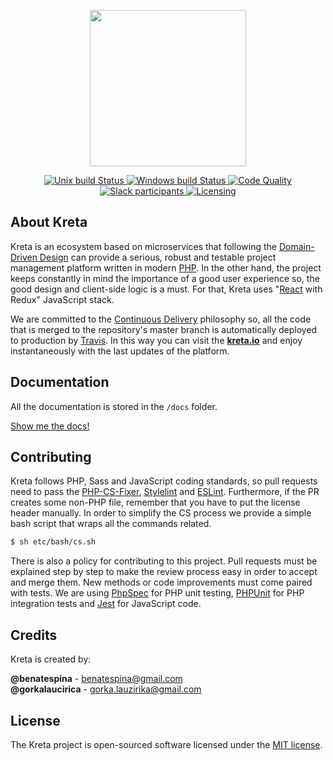 <p align="center">
    <a href="https://kreta.io" target="_blank">
        <img width="250px" src="https://rawgithub.com/kreta/kreta/master/docs/_svg/logo.svg">
    </a>
</p>

<p align="center">
    <a href="https://travis-ci.org/kreta/Kreta">
        <img src="https://travis-ci.org/kreta/Kreta.svg?branch=master" alt="Unix build Status">
    </a>
    <a href="https://ci.appveyor.com/project/benatespina/kreta">
        <img src="https://ci.appveyor.com/api/projects/status/i12wv7afbg23xkjb/branch/master?svg=true" alt="Windows build Status">
    </a>
    <a href="https://scrutinizer-ci.com/g/kreta/Kreta/?branch=master">
        <img src="https://scrutinizer-ci.com/g/kreta/Kreta/badges/quality-score.png?b=master" alt="Code Quality">
    </a>
    <a href="https://slackin-bcixopxwkb.now.sh">
        <img src="https://slackin-bcixopxwkb.now.sh/badge.svg" alt="Slack participants">
    </a>
    <a href="https://github.com/kreta/kreta/blob/master/LICENSE">
        <img src="https://poser.pugx.org/kreta/kreta/license.svg" alt="Licensing">
    </a>
</p>

## About Kreta
Kreta is an ecosystem based on microservices that following the [Domain-Driven Design][1] can provide a serious,
robust and testable project management platform written in modern [PHP][2]. In the other hand, the project keeps
constantly in mind the importance of a good user experience so, the good design and client-side logic is a must. For
that, Kreta uses "[React][3] with Redux" JavaScript stack.

We are committed to the [Continuous Delivery][10] philosophy so, all the code that is merged to the repository's
master branch is automatically deployed to production by [Travis](https://travis-ci.org/kreta/Kreta).
In this way you can visit the **[kreta.io][11]** and enjoy instantaneously with the last updates of the platform.

## Documentation
All the documentation is stored in the `/docs` folder.

[Show me the docs!](docs/index.md)

## Contributing
Kreta follows PHP, Sass and JavaScript coding standards, so pull requests need to pass the [PHP-CS-Fixer][5],
[Stylelint][6] and [ESLint][7]. Furthermore, if the PR creates some non-PHP file, remember that you have to put the
license header manually. In order to simplify the CS process we provide a simple bash script that wraps all the
commands related.
```bash
$ sh etc/bash/cs.sh
```

There is also a policy for contributing to this project. Pull requests must be explained step by step to make the
review process easy in order to accept and merge them. New methods or code improvements must come paired with
tests. We are using [PhpSpec][8] for PHP unit testing, [PHPUnit][12] for PHP integration tests and [Jest][9] for
JavaScript code.

## Credits
Kreta is created by:
>
**@benatespina** - [benatespina@gmail.com](mailto:benatespina@gmail.com)<br>
**@gorkalaucirica** - [gorka.lauzirika@gmail.com](mailto:gorka.lauzirika@gmail.com)

## License
The Kreta project is open-sourced software licensed under the [MIT license](https://raw.githubusercontent.com/kreta/kreta/master/LICENSE).

[1]: https://en.wikipedia.org/wiki/Domain-driven_design
[2]: http://php.net/
[3]: https://facebook.github.io/react/
[4]: http://demo.kreta.io/
[5]: http://cs.sensiolabs.org/
[6]: http://stylelint.io/
[7]: http://eslint.org/
[8]: http://www.phpspec.net/
[9]: https://facebook.github.io/jest/
[10]: https://en.wikipedia.org/wiki/Continuous_delivery
[11]: https://kreta.io/
[12]: https://phpunit.de/

